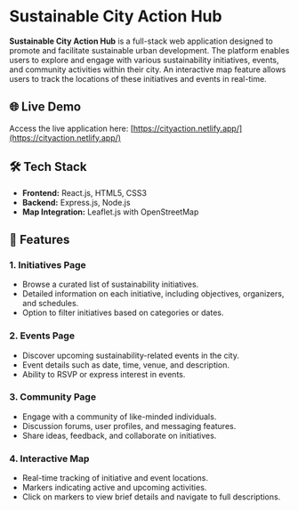 # Sustainable City Action Hub

**Sustainable City Action Hub** is a full-stack web application designed to promote and facilitate sustainable urban development. The platform enables users to explore and engage with various sustainability initiatives, events, and community activities within their city. An interactive map feature allows users to track the locations of these initiatives and events in real-time.

## 🌐 Live Demo

Access the live application here: [https://cityaction.netlify.app/](https://cityaction.netlify.app/)

## 🛠️ Tech Stack

* **Frontend:** React.js, HTML5, CSS3
* **Backend:** Express.js, Node.js
* **Map Integration:** Leaflet.js with OpenStreetMap

## 📌 Features

### 1. Initiatives Page

* Browse a curated list of sustainability initiatives.
* Detailed information on each initiative, including objectives, organizers, and schedules.
* Option to filter initiatives based on categories or dates.

### 2. Events Page

* Discover upcoming sustainability-related events in the city.
* Event details such as date, time, venue, and description.
* Ability to RSVP or express interest in events.

### 3. Community Page

* Engage with a community of like-minded individuals.
* Discussion forums, user profiles, and messaging features.
* Share ideas, feedback, and collaborate on initiatives.

### 4. Interactive Map

* Real-time tracking of initiative and event locations.
* Markers indicating active and upcoming activities.
* Click on markers to view brief details and navigate to full descriptions.
